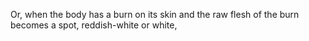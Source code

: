 Or, when the body has a burn on its skin and the raw flesh of the burn becomes a spot, reddish-white or white,
